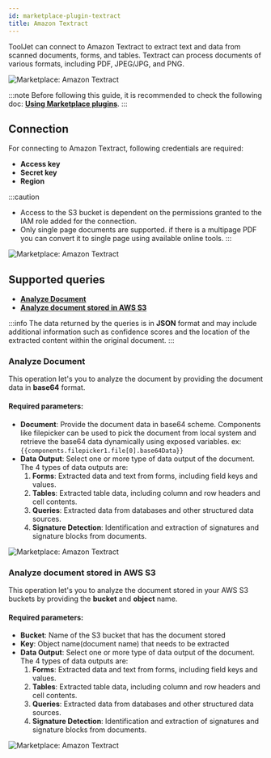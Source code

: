 ```yaml
---
id: marketplace-plugin-textract
title: Amazon Textract
---
```


ToolJet can connect to Amazon Textract to extract text and data from scanned documents, forms, and tables. Textract can process documents of various formats, including PDF, JPEG/JPG, and PNG.

<div style={{textAlign: 'center'}}>

<img className="screenshot-full" src="/img/marketplace/plugins/textract/textract.gif" alt="Marketplace: Amazon Textract" />

</div>

:::note
Before following this guide, it is recommended to check the following doc: **[Using Marketplace plugins](/docs/marketplace/marketplace-overview#using-marketplace-plugins)**.
:::


## Connection

For connecting to Amazon Textract, following credentials are required:
- **Access key**
- **Secret key**
- **Region**

:::caution
- Access to the S3 bucket is dependent on the permissions granted to the IAM role added for the connection.
- Only single page documents are supported. if there is a multipage PDF you can convert it to single page using available online tools.
:::

<div style={{textAlign: 'center'}}>

<img className="screenshot-full" src="/img/marketplace/plugins/textract/creds.png" alt="Marketplace: Amazon Textract" />

</div>

## Supported queries

- **[Analyze Document](#analyze-document)**
- **[Analyze document stored in AWS S3](#analyze-document-stored-in-aws-s3)**

:::info
The data returned by the queries is in **JSON** format and may include additional information such as confidence scores and the location of the extracted content within the original document.
:::

### Analyze Document

This operation let's you to analyze the document by providing the document data in **base64** format.

#### Required parameters: 

- **Document**: Provide the document data in base64 scheme. Components like filepicker can be used to pick the document from local system and retrieve the base64 data dynamically using exposed variables. ex: `{{components.filepicker1.file[0].base64Data}}`
- **Data Output**: Select one or more type of data output of the document. The 4 types of data outputs are: 
  1. **Forms**: Extracted data and text from forms, including field keys and values.
  2. **Tables**: Extracted table data, including column and row headers and cell contents.
  3. **Queries**: Extracted data from databases and other structured data sources.
  4. **Signature Detection**: Identification and extraction of signatures and signature blocks from documents.

<div style={{textAlign: 'center'}}>

<img className="screenshot-full" src="/img/marketplace/plugins/textract/doc.png" alt="Marketplace: Amazon Textract" />

</div>

### Analyze document stored in AWS S3

This operation let's you to analyze the document stored in your AWS S3 buckets by providing the **bucket** and **object** name.

#### Required parameters: 

- **Bucket**: Name of the S3 bucket that has the document stored
- **Key**: Object name(document name) that needs to be extracted
- **Data Output**: Select one or more type of data output of the document. The 4 types of data outputs are: 
  1. **Forms**: Extracted data and text from forms, including field keys and values.
  2. **Tables**: Extracted table data, including column and row headers and cell contents.
  3. **Queries**: Extracted data from databases and other structured data sources.
  4. **Signature Detection**: Identification and extraction of signatures and signature blocks from documents.

<div style={{textAlign: 'center'}}>

<img className="screenshot-full" src="/img/marketplace/plugins/textract/s3.png" alt="Marketplace: Amazon Textract" />

</div>